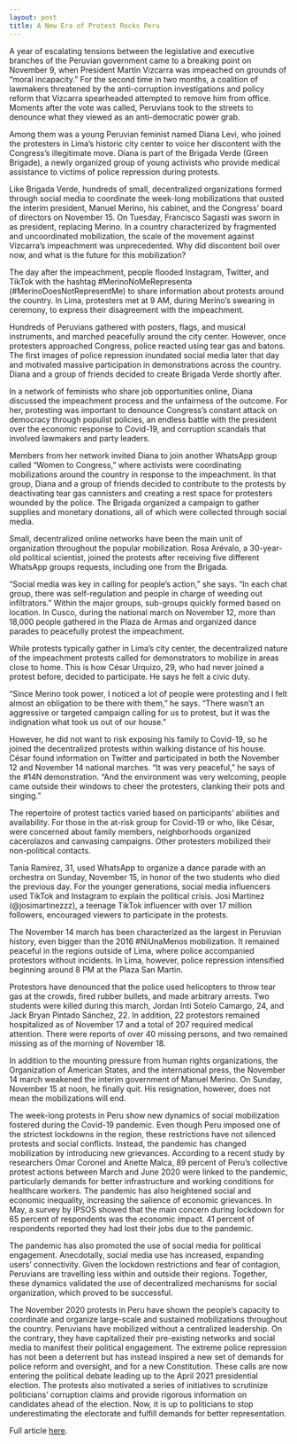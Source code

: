 ```yaml
---
layout: post
title: A New Era of Protest Rocks Peru
---
```


A year of escalating tensions between the legislative and executive branches of the Peruvian government came to a breaking point on November 9, when President Martín Vizcarra was impeached on grounds of “moral incapacity.” For the second time in two months, a coalition of lawmakers threatened by the anti-corruption investigations and policy reform that Vizcarra spearheaded attempted to remove him from office. Moments after the vote was called, Peruvians took to the streets to denounce what they viewed as an anti-democratic power grab.

Among them was a young Peruvian feminist named Diana Levi, who joined the protesters in Lima’s historic city center to voice her discontent with the Congress’s illegitimate move. Diana is part of the Brigada Verde (Green Brigade), a newly organized group of young activists who provide medical assistance to victims of police repression during protests. 

Like Brigada Verde, hundreds of small, decentralized organizations formed through social media to coordinate the week-long mobilizations that ousted the interim president, Manuel Merino, his cabinet, and the Congress’ board of directors on November 15. On Tuesday, Francisco Sagasti was sworn in as president, replacing Merino. In a country characterized by fragmented and uncoordinated mobilization, the scale of the movement against Vizcarra’s impeachment was unprecedented. Why did discontent boil over now, and what is the future for this mobilization?

The day after the impeachment, people flooded Instagram, Twitter, and TikTok with the hashtag #MerinoNoMeRepresenta (#MerinoDoesNotRepresentMe) to share information about protests around the country. In Lima, protesters met at 9 AM, during Merino’s swearing in ceremony, to express their disagreement with the impeachment. 

Hundreds of Peruvians gathered with posters, flags, and musical instruments, and marched peacefully around the city center. However, once protesters approached Congress, police reacted using tear gas and batons. The first images of police repression inundated social media later that day and motivated massive participation in demonstrations across the country. Diana and a group of friends decided to create Brigada Verde shortly after. 

In a network of feminists who share job opportunities online, Diana discussed the impeachment process and the unfairness of the outcome. For her, protesting was important to denounce Congress’s constant attack on democracy through populist policies, an endless battle with the president over the economic response to Covid-19, and corruption scandals that involved lawmakers and party leaders.   

Members from her network invited Diana to join another WhatsApp group called “Women to Congress,” where activists were coordinating mobilizations around the country in response to the impeachment. In that group, Diana and a group of friends decided to contribute to the protests by deactivating tear gas cannisters and creating a rest space for protesters wounded by the police. The Brigada organized a campaign to gather supplies and monetary donations, all of which were collected through social media. 

Small, decentralized online networks have been the main unit of organization throughout the popular mobilization. Rosa Arévalo, a 30-year-old political scientist, joined the protests after receiving five different WhatsApp groups requests, including one from the Brigada. 

“Social media was key in calling for people’s action,” she says. “In each chat group, there was self-regulation and people in charge of weeding out infiltrators.” Within the major groups, sub-groups quickly formed based on location. In Cusco, during the national march on November 12, more than 18,000 people gathered in the Plaza de Armas and organized dance parades to peacefully protest the impeachment.  

While protests typically gather in Lima’s city center, the decentralized nature of the impeachment protests called for demonstrators to mobilize in areas close to home. This is how César Urquizo, 29, who had never joined a protest before, decided to participate. He says he felt a civic duty. 

“Since Merino took power, I noticed a lot of people were protesting and I felt almost an obligation to be there with them,” he says. “There wasn’t an aggressive or targeted campaign calling for us to protest, but it was the indignation what took us out of our house.” 

However, he did not want to risk exposing his family to Covid-19, so he joined the decentralized protests within walking distance of his house. César found information on Twitter and participated in both the November 12 and November 14 national marches. “It was very peaceful,” he says of the #14N demonstration. “And the environment was very welcoming, people came outside their windows to cheer the protesters, clanking their pots and singing.” 

The repertoire of protest tactics varied based on participants’ abilities and availability. For those in the at-risk group for Covid-19 or who, like César, were concerned about family members, neighborhoods organized cacerolazos and canvasing campaigns. Other protesters mobilized their non-political contacts. 

Tania Ramírez, 31, used WhatsApp to organize a dance parade with an orchestra on Sunday, November 15, in honor of the two students who died the previous day. For the younger generations, social media influencers used TikTok and Instagram to explain the political crisis. Josi Martinez (@josimartinezzz), a teenage TikTok influencer with over 17 million followers, encouraged viewers to participate in the protests.  

The November 14 march has been characterized as the largest in Peruvian history, even bigger than the 2016 #NiUnaMenos mobilization. It remained peaceful in the regions outside of Lima, where police accompanied protestors without incidents. In Lima, however, police repression intensified beginning around 8 PM at the Plaza San Martin. 

Protestors have denounced that the police used helicopters to throw tear gas at the crowds, fired rubber bullets, and made arbitrary arrests. Two students were killed during this march, Jordan Inti Sotelo Camargo, 24, and Jack Bryan Pintado Sánchez, 22. In addition, 22 protestors remained hospitalized as of November 17 and a total of 207 required medical attention. There were reports of over 40 missing persons, and two remained missing as of the morning of November 18. 

In addition to the mounting pressure from human rights organizations, the Organization of American States, and the international press, the November 14 march weakened the interim government of Manuel Merino. On Sunday, November 15 at noon, he finally quit. His resignation, however, does not mean the mobilizations will end. 

The week-long protests in Peru show new dynamics of social mobilization fostered during the Covid-19 pandemic. Even though Peru imposed one of the strictest lockdowns in the region, these restrictions have not silenced protests and social conflicts. Instead, the pandemic has changed mobilization by introducing new grievances. According to a recent study by researchers Omar Coronel and Anette Malca, 89 percent of Peru’s collective protest actions between March and June 2020 were linked to the pandemic, particularly demands for better infrastructure and working conditions for healthcare workers. The pandemic has also heightened social and economic inequality, increasing the salience of economic grievances. In May, a survey by IPSOS showed that the main concern during lockdown for 65 percent of respondents was the economic impact. 41 percent of respondents reported they had lost their jobs due to the pandemic. 

The pandemic has also promoted the use of social media for political engagement. Anecdotally, social media use has increased, expanding users’ connectivity. Given the lockdown restrictions and fear of contagion, Peruvians are travelling less within and outside their regions. Together, these dynamics validated the use of decentralized mechanisms for social organization, which proved to be successful. 

The November 2020 protests in Peru have shown the people’s capacity to coordinate and organize large-scale and sustained mobilizations throughout the country. Peruvians have mobilized without a centralized leadership. On the contrary, they have capitalized their pre-existing networks and social media to manifest their political engagement. The extreme police repression has not been a deterrent but has instead inspired a new set of demands for police reform and oversight, and for a new Constitution. These calls are now entering the political debate leading up to the April 2021 presidential election. The protests also motivated a series of initiatives to scrutinize politicians’ corruption claims and provide rigorous information on candidates ahead of the election. Now, it is up to politicians to stop underestimating the electorate and fulfill demands for better representation.

Full article [here](https://nacla.org/news/2020/11/19/new-era-protest-rocks-peru). 
